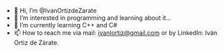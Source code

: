 - 👋 Hi, I’m @IvanOrtizdeZarate
- 👀 I’m interested in programming and learning about it...
- 🌱 I’m currently learning C++ and C#
- 📫 How to reach me via mail: ivanlortiz@gmail.com or by LinkedIn: Iván Ortiz de Zárate.

<!---
IvanOrtizdeZarate/IvanOrtizdeZarate is a ✨ special ✨ repository because its `README.md` (this file) appears on your GitHub profile.
You can click the Preview link to take a look at your changes.
--->
